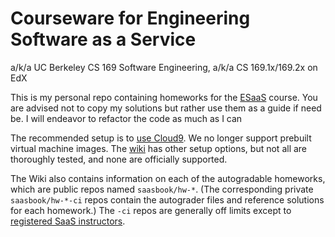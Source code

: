 Courseware for Engineering Software as a Service
================================================

a/k/a UC Berkeley CS 169 Software Engineering, a/k/a CS 169.1x/169.2x on
EdX

This is my personal repo containing homeworks for the [ESaaS](http://www.saasbook.info) course. You are advised not to copy my solutions but rather use them as a guide if need be. I will endeavor to refactor the code as much as I can

The recommended setup is to [use Cloud9](https://github.com/saasbook/courseware/wiki/Setting-up-Cloud9).  We no longer support
prebuilt virtual machine images.  The [wiki](https://github.com/saasbook/courseware/wiki) has other setup options, but
not all are thoroughly tested, and none are officially supported.

The Wiki also contains information on each of the autogradable homeworks,
which are public repos named `saasbook/hw-*`.  (The corresponding
private `saasbook/hw-*-ci` repos contain the autograder files and
reference solutions for each homework.)  The `-ci` repos are generally
off limits except to [registered SaaS instructors](https://www.saasbook.info/instructors).
